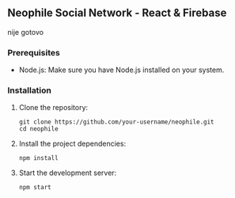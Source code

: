 ## Neophile Social Network - React & Firebase
nije gotovo

### Prerequisites
- Node.js: Make sure you have Node.js installed on your system.

### Installation
1. Clone the repository:
   ```shell
   git clone https://github.com/your-username/neophile.git
   cd neophile

2. Install the project dependencies:
   ```shell
   npm install
   
4. Start the development server:
   ```shell
   npm start
